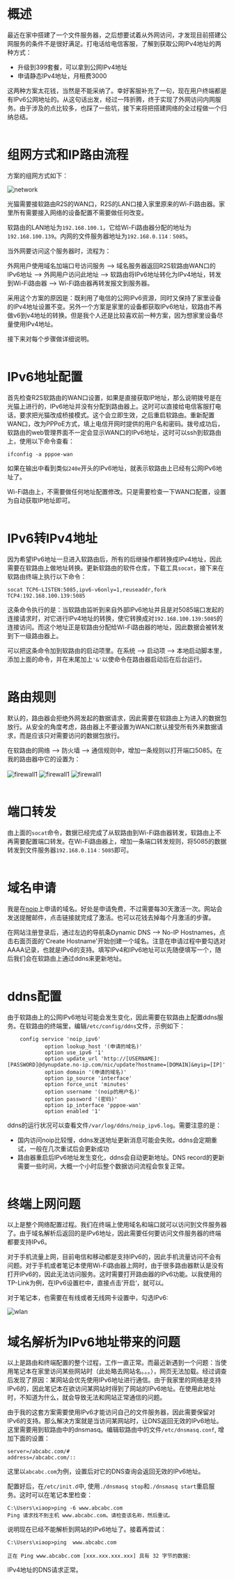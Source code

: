# 概述

最近在家中搭建了一个文件服务器，之后想要试着从外网访问，才发现目前搭建公网服务的条件不是很好满足。打电话给电信客服，了解到获取公网IPv4地址的两种方式：

- 升级到399套餐，可以拿到公网IPv4地址
- 申请静态IPv4地址，月租费3000

这两种方案太花钱，当然是不能采纳了。幸好客服补充了一句，现在用户终端都是有IPv6公网地址的。从这句话出发，经过一阵折腾，终于实现了外网访问内网服务。由于涉及的点比较多，也踩了一些坑，接下来将把搭建网络的全过程做一个归纳总结。
<br><br>


# 组网方式和IP路由流程

方案的组网方式如下：

![network](assets/network.png)

光猫需要接软路由R2S的WAN口，R2S的LAN口接入家里原来的Wi-Fi路由器。家里所有需要接入网络的设备配置不需要做任何改变。

软路由的LAN地址为`192.168.100.1`，它给Wi-Fi路由器分配的地址为`192.168.100.139`。内网的文件服务器地址为`192.168.0.114：5085`。

当外网要访问这个服务器时，流程为：

外网用户使用域名加端口号访问服务 --> 域名服务器返回R2S软路由WAN口的IPv6地址 --> 外网用户访问此地址 --> 软路由将IPv6地址转化为IPv4地址，转发到Wi-Fi路由器 --> Wi-Fi路由器再转发报文到服务器。

采用这个方案的原因是：既利用了电信的公网IPv6资源，同时又保持了家里设备的IPv4地址设置不变。另外一个方案是家里的设备都获取IPv6地址，软路由不再做v6到v4地址的转换。但是我个人还是比较喜欢前一种方案，因为想家里设备尽量使用IPv4地址。

接下来对每个步骤做详细说明。   
<br>

# IPv6地址配置

首先检查R2S软路由的WAN口设置，如果是直接获取IP地址，那么说明拨号是在光猫上进行的，IPv6地址并没有分配到路由器上。这时可以直接给电信客服打电话，要求把光猫改成桥接模式。这个会立即生效，之后重启软路由。重新配置WAN口，改为PPPoE方式，填上电信开网时提供的用户名和密码。拨号成功后，软路由的web管理界面不一定会显示WAN口的IPv6地址，这时可以ssh到软路由上，使用以下命令查看：

`ifconfig -a pppoe-wan`

如果在输出中看到类似`240e`开头的IPv6地址，就表示软路由上已经有公网IPv6地址了。

Wi-Fi路由上，不需要做任何地址配置修改。只是需要检查一下WAN口配置，设置为自动获取IP地址即可。
<br><br>

# IPv6转IPv4地址

因为希望IPv6地址一旦进入软路由后，所有的后继操作都转换成IPv4地址，因此需要在软路由上做地址转换。更新软路由的软件仓库，下载工具`socat`，接下来在软路由终端上执行以下命令：

`socat TCP6-LISTEN:5085,ipv6-v6only=1,reuseaddr,fork TCP4:192.168.100.139:5085`

这条命令执行的是：当软路由监听到来自外部IPv6地址并且是对5085端口发起的连接请求时，对它进行IPv4地址的转换，使它转换成对`192.168.100.139:5085`的连接访问。而这个地址正是软路由分配给Wi-Fi路由器的地址，因此数据会被转发到下一级路由器上。

可以把这条命令加到软路由的启动项里。在系统 --> 启动项 --> 本地启动脚本里，添加上面的命令，并在末尾加上`'&'`以使命令在路由器启动后在后台运行。
<br><br>

# 路由规则

默认的，路由器会拒绝外网发起的数据请求，因此需要在软路由上为进入的数据包放行。从安全的角度考虑，路由器上不要设置为WAN口默认接受所有外来数据请求，而是应该只对需要访问的数据包放行。

在软路由的网络 --> 防火墙 --> 通信规则中，增加一条规则以打开端口5085。在我的路由器中它的设置为：
<br><br>
![firewall1](assets/firewall_1.png)
![firewall1](assets/firewall_2.png)
![firewall1](assets/firewall_3.png)
<br><br>
# 端口转发

由上面的`socat`命令，数据已经完成了从软路由到Wi-Fi路由器转发，软路由上不再需要配置端口转发。在Wi-Fi路由器上，增加一条端口转发规则，将5085的数据转发到文件服务器`192.168.0.114：5085`即可。
<br><br>
# 域名申请

我是在[noip](www.noip.com)上申请的域名。好处是申请免费，不过需要每30天激活一次。网站会发送提醒邮件，点击链接就完成了激活。也可以花钱去掉每个月激活的步骤。

在网站注册登录后，通过左边的导航条Dynamic DNS --> No-IP Hostnames，点击右面页面的'Create Hostname'开始创建一个域名。注意在申请过程中要勾选对AAAA记录，也就是IPv6的支持。填写IPv4和IPv6地址可以先随便填写一个，随后我们会在软路由上通过ddns来更新地址。
<br><br>
# ddns配置

由于软路由上的公网IPv6地址可能会发生变化，因此需要在软路由上配置ddns服务。在软路由的终端里，编辑`/etc/config/ddns`文件，示例如下：
```
    config service 'noip_ipv6'
            option lookup_host '(申请的域名)'
            option use_ipv6 '1'
            option update_url 'http://[USERNAME]:[PASSWORD]@dynupdate.no-ip.com/nic/update?hostname=[DOMAIN]&myip=[IP]'
            option domain '(申请的域名)'
            option ip_source 'interface'
            option force_unit 'minutes'
            option username '(noip的用户名)'
            option password '(密码)'
            option ip_interface 'pppoe-wan'
            option enabled '1'
```
ddns的运行状况可以查看文件`/var/log/ddns/noip_ipv6.log`。需要注意的是：
- 国内访问noip比较慢，ddns发送地址更新消息可能会失败。ddns会定期重试，一般在几次重试后会更新成功
- 路由器重启后IPv6地址发生变化，ddns会自动更新地址。DNS record的更新需要一些时间，大概一个小时后整个数据访问流程会恢复正常。
<br><br>
# 终端上网问题
以上是整个网络配置过程。我们在终端上使用域名和端口就可以访问到文件服务器了。由于域名解析后返回的是IPv6地址，因此需要任何要访问文件服务器的终端都要支持IPv6。

对于手机流量上网，目前电信和移动都是支持IPv6的，因此手机流量访问不会有问题。对于手机或者笔记本使用Wi-Fi路由器上网时，由于很多路由器默认是没有打开IPv6的，因此无法访问服务。这时需要打开路由器的IPv6功能。以我使用的TP-Link为例，在IPv6设置栏中，直接点击’开启‘，就可以。

对于笔记本，也需要在有线或者无线网卡设置中，勾选IPv6:

![wlan](assets/wlan.png)

# 域名解析为IPv6地址带来的问题

以上是路由和终端配置的整个过程，工作一直正常。而最近新遇到一个问题：当使用笔记本在家里访问某些网站时（此处略去网站名。。。），网页无法加载。经过调查后发现了原因：某网站会优先使用IPv6地址进行通信。由于我家里的网络是支持IPv6的，因此笔记本在欲访问某网站时得到了网站的IPv6地址。在使用此地址时，不知道为什么，就会导致无法和网站正常通信的问题。

由于我的这套方案需要使用IPv6才能访问自己的文件服务器，因此需要保留对IPv6的支持。那么解决方案就是当访问某网站时，让DNS返回无效的IPv6地址。这里需要用到软路由中的dnsmasq。编辑软路由中的文件`/etc/dnsmasq.conf`, 增加下面的设置：

```
server=/abcabc.com/#
address=/abcabc.com/::
```

这里以`abcabc.com`为例，设置后对它的DNS查询会返回无效的IPv6地址。

配置好后，在`/etc/init.d`中, 使用`./dnsmasq stop`和`./dnsmasq start`重启服务。这时可以在笔记本里检查：

```
C:\Users\xiaop>ping -6 www.abcabc.com
Ping 请求找不到主机 www.abcabc.com。请检查该名称，然后重试。
```

说明现在已经不能解析到网站的IPv6地址了。接着再尝试：

```
C:\Users\xiaop>ping  www.abcabc.com

正在 Ping www.abcabc.com [xxx.xxx.xxx.xxx] 具有 32 字节的数据:
```

IPv4地址的DNS请求正常。
